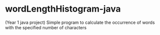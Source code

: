 # wordLengthHistogram-java
(Year 1 java project) Simple program to calculate the occurrence of words with the specified number of characters
